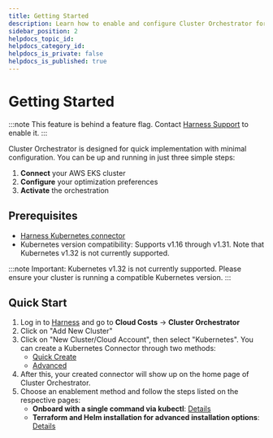 ```yaml
---
title: Getting Started
description: Learn how to enable and configure Cluster Orchestrator for your EKS clusters
sidebar_position: 2
helpdocs_topic_id: 
helpdocs_category_id: 
helpdocs_is_private: false
helpdocs_is_published: true
---
```

# Getting Started

:::note
This feature is behind a feature flag. Contact [Harness Support](mailto:support@harness.io) to enable it.
:::

Cluster Orchestrator is designed for quick implementation with minimal configuration. You can be up and running in just three simple steps:

1. **Connect** your AWS EKS cluster
2. **Configure** your optimization preferences
3. **Activate** the orchestration

## Prerequisites

- [Harness Kubernetes connector](/docs/platform/connectors/cloud-providers/add-a-kubernetes-cluster-connector)
- Kubernetes version compatibility: Supports v1.16 through v1.31. Note that Kubernetes v1.32 is not currently supported.

:::note
Important: Kubernetes v1.32 is not currently supported. Please ensure your cluster is running a compatible Kubernetes version.
:::

## Quick Start

1. Log in to [Harness](https://app.harness.io) and go to **Cloud Costs** → **Cluster Orchestrator**
2. Click on "Add New Cluster" 
3. Click on "New Cluster/Cloud Account", then select "Kubernetes". You can create a Kubernetes Connector through two methods:
   - [Quick Create](/docs/cloud-cost-management/get-started/onboarding-guide/use-quick-create-k8s)
   - [Advanced](/docs/cloud-cost-management/get-started/onboarding-guide/set-up-cost-visibility-for-kubernetes)
4. After this, your created connector will show up on the home page of Cluster Orchestrator.
5. Choose an enablement method and follow the steps listed on the respective pages:
   - **Onboard with a single command via kubectl**: [Details](/docs/cloud-cost-management/use-ccm-cost-optimization/cluster-orchestrator/setting-up-kubectl#kubectl-based-installation)
   - **Terraform and Helm installation for advanced installation options**: [Details](/docs/cloud-cost-management/use-ccm-cost-optimization/cluster-orchestrator/setting-up-co-helm)
